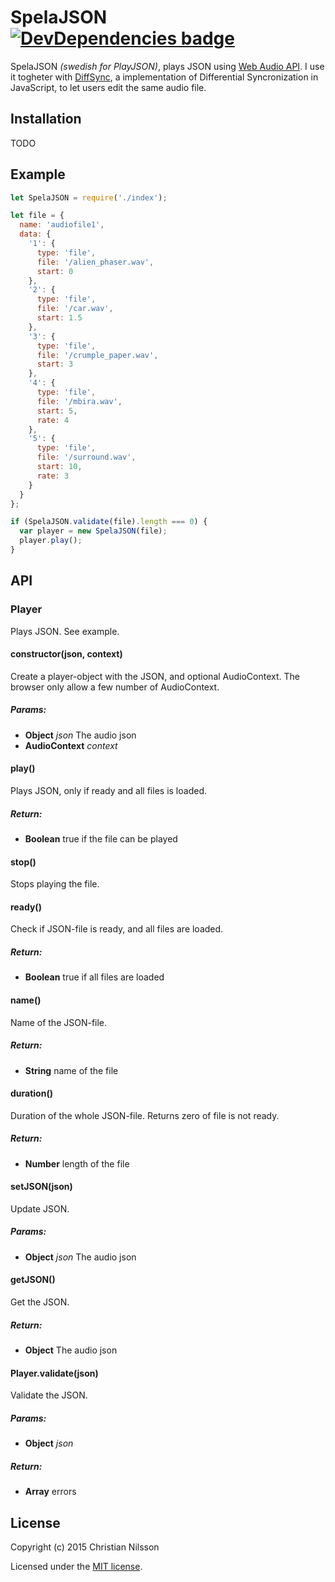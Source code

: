 # SpelaJSON [![DevDependencies badge][david-dev-image]][david-dev-url]

SpelaJSON *(swedish for PlayJSON)*, plays JSON using
[Web Audio API](http://webaudio.github.io/web-audio-api/). I use it togheter
with [DiffSync](https://github.com/klambycom/diffsync), a implementation of
Differential Syncronization in JavaScript, to let users edit the same audio file.


## Installation

TODO


## Example

```javascript
let SpelaJSON = require('./index');

let file = {
  name: 'audiofile1',
  data: {
    '1': {
      type: 'file',
      file: '/alien_phaser.wav',
      start: 0
    },
    '2': {
      type: 'file',
      file: '/car.wav',
      start: 1.5
    },
    '3': {
      type: 'file',
      file: '/crumple_paper.wav',
      start: 3
    },
    '4': {
      type: 'file',
      file: '/mbira.wav',
      start: 5,
      rate: 4
    },
    '5': {
      type: 'file',
      file: '/surround.wav',
      start: 10,
      rate: 3
    }
  }
};

if (SpelaJSON.validate(file).length === 0) {
  var player = new SpelaJSON(file);
  player.play();
}
```


## API

<!-- Start src/player.js -->

### Player

Plays JSON. See example.

#### constructor(json, context)

Create a player-object with the JSON, and optional AudioContext. The
browser only allow a few number of AudioContext.

##### Params:

* **Object** *json* The audio json
* **AudioContext** *context* 

#### play()

Plays JSON, only if ready and all files is loaded.

##### Return:

* **Boolean** true if the file can be played

#### stop()

Stops playing the file.

#### ready()

Check if JSON-file is ready, and all files are loaded.

##### Return:

* **Boolean** true if all files are loaded

#### name()

Name of the JSON-file.

##### Return:

* **String** name of the file

#### duration()

Duration of the whole JSON-file. Returns zero of file is not ready.

##### Return:

* **Number** length of the file

#### setJSON(json)

Update JSON.

##### Params:

* **Object** *json* The audio json

#### getJSON()

Get the JSON.

##### Return:

* **Object** The audio json

#### Player.validate(json)

Validate the JSON.

##### Params:

* **Object** *json* 

##### Return:

* **Array** errors

<!-- End src/player.js -->


## License

Copyright (c) 2015 Christian Nilsson

Licensed under the [MIT license](LICENSE).


[david-url]: https://david-dm.org/klambycom/spela_json#info=dependencies&view=table
[david-image]: https://david-dm.org/klambycom/spela_json.svg?style=flat-square

[david-dev-url]: https://david-dm.org/klambycom/spela_json#info=devDependencies&view=table
[david-dev-image]: https://david-dm.org/klambycom/spela_json/dev-status.svg?style=flat-square
